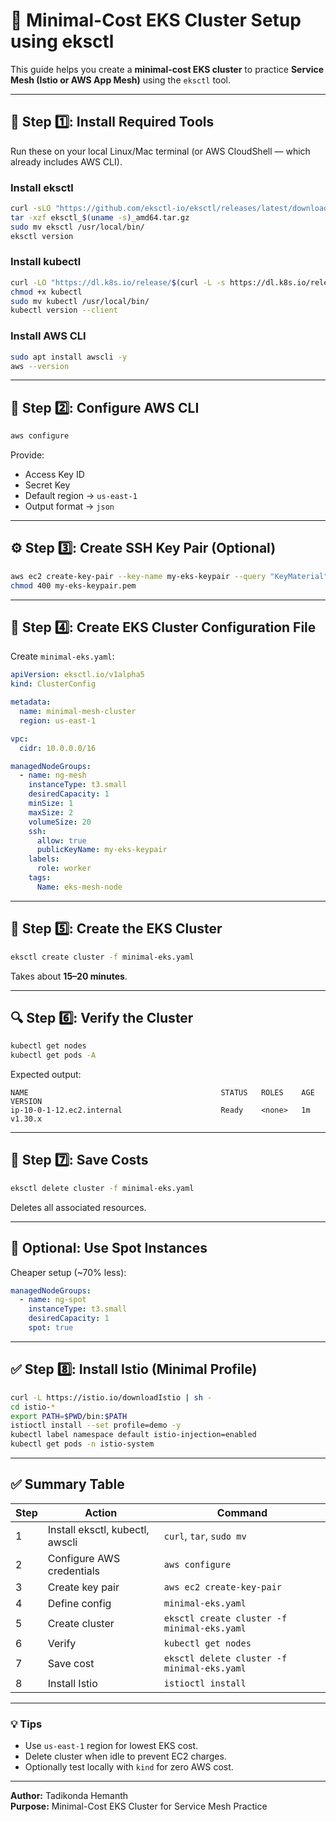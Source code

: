 # 🚀 Minimal-Cost EKS Cluster Setup using eksctl

This guide helps you create a **minimal-cost EKS cluster** to practice **Service Mesh (Istio or AWS App Mesh)** using the `eksctl` tool.

---

## 🧩 Step 1️⃣: Install Required Tools

Run these on your local Linux/Mac terminal (or AWS CloudShell — which already includes AWS CLI).

### Install eksctl
```bash
curl -sLO "https://github.com/eksctl-io/eksctl/releases/latest/download/eksctl_$(uname -s)_amd64.tar.gz"
tar -xzf eksctl_$(uname -s)_amd64.tar.gz
sudo mv eksctl /usr/local/bin/
eksctl version
```

### Install kubectl
```bash
curl -LO "https://dl.k8s.io/release/$(curl -L -s https://dl.k8s.io/release/stable.txt)/bin/linux/amd64/kubectl"
chmod +x kubectl
sudo mv kubectl /usr/local/bin/
kubectl version --client
```

### Install AWS CLI
```bash
sudo apt install awscli -y
aws --version
```

---

## 🔑 Step 2️⃣: Configure AWS CLI

```bash
aws configure
```
Provide:
- Access Key ID  
- Secret Key  
- Default region → `us-east-1`  
- Output format → `json`

---

## ⚙️ Step 3️⃣: Create SSH Key Pair (Optional)
```bash
aws ec2 create-key-pair --key-name my-eks-keypair --query "KeyMaterial" --output text > my-eks-keypair.pem
chmod 400 my-eks-keypair.pem
```

---

## 🧾 Step 4️⃣: Create EKS Cluster Configuration File

Create `minimal-eks.yaml`:

```yaml
apiVersion: eksctl.io/v1alpha5
kind: ClusterConfig

metadata:
  name: minimal-mesh-cluster
  region: us-east-1

vpc:
  cidr: 10.0.0.0/16

managedNodeGroups:
  - name: ng-mesh
    instanceType: t3.small
    desiredCapacity: 1
    minSize: 1
    maxSize: 2
    volumeSize: 20
    ssh:
      allow: true
      publicKeyName: my-eks-keypair
    labels:
      role: worker
    tags:
      Name: eks-mesh-node
```

---

## 🚀 Step 5️⃣: Create the EKS Cluster

```bash
eksctl create cluster -f minimal-eks.yaml
```

Takes about **15–20 minutes**.

---

## 🔍 Step 6️⃣: Verify the Cluster

```bash
kubectl get nodes
kubectl get pods -A
```

Expected output:
```
NAME                                           STATUS   ROLES    AGE   VERSION
ip-10-0-1-12.ec2.internal                      Ready    <none>   1m    v1.30.x
```

---

## 🧹 Step 7️⃣: Save Costs

```bash
eksctl delete cluster -f minimal-eks.yaml
```

Deletes all associated resources.

---

## 🧩 Optional: Use Spot Instances

Cheaper setup (~70% less):
```yaml
managedNodeGroups:
  - name: ng-spot
    instanceType: t3.small
    desiredCapacity: 1
    spot: true
```

---

## ✅ Step 8️⃣: Install Istio (Minimal Profile)

```bash
curl -L https://istio.io/downloadIstio | sh -
cd istio-*
export PATH=$PWD/bin:$PATH
istioctl install --set profile=demo -y
kubectl label namespace default istio-injection=enabled
kubectl get pods -n istio-system
```

---

## ✅ Summary Table

| Step | Action | Command |
|------|--------|----------|
| 1 | Install eksctl, kubectl, awscli | `curl`, `tar`, `sudo mv` |
| 2 | Configure AWS credentials | `aws configure` |
| 3 | Create key pair | `aws ec2 create-key-pair` |
| 4 | Define config | `minimal-eks.yaml` |
| 5 | Create cluster | `eksctl create cluster -f minimal-eks.yaml` |
| 6 | Verify | `kubectl get nodes` |
| 7 | Save cost | `eksctl delete cluster -f minimal-eks.yaml` |
| 8 | Install Istio | `istioctl install` |

---

### 💡 Tips
- Use `us-east-1` region for lowest EKS cost.
- Delete cluster when idle to prevent EC2 charges.
- Optionally test locally with `kind` for zero AWS cost.

---

**Author:** Tadikonda Hemanth  
**Purpose:** Minimal-Cost EKS Cluster for Service Mesh Practice
